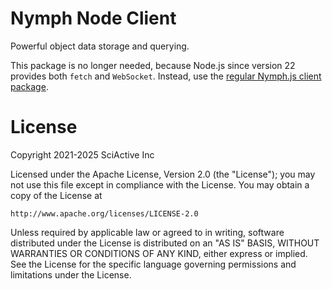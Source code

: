 # Nymph Node Client

Powerful object data storage and querying.

This package is no longer needed, because Node.js since version 22 provides both `fetch` and `WebSocket`. Instead, use the [regular Nymph.js client package](https://www.npmjs.com/package/@nymphjs/client).

# License

Copyright 2021-2025 SciActive Inc

Licensed under the Apache License, Version 2.0 (the "License");
you may not use this file except in compliance with the License.
You may obtain a copy of the License at

    http://www.apache.org/licenses/LICENSE-2.0

Unless required by applicable law or agreed to in writing, software
distributed under the License is distributed on an "AS IS" BASIS,
WITHOUT WARRANTIES OR CONDITIONS OF ANY KIND, either express or implied.
See the License for the specific language governing permissions and
limitations under the License.
